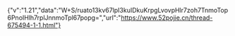 {"v":"1.21","data":"W+S/ruato13kv67lpI3kuIDkuKrpgLvovpHlr7zoh7TnmoTop6PnoIHlh7rplJnnmoTpl67popg=","url":"https://www.52pojie.cn/thread-675494-1-1.html"}
